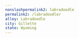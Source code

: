 ```yaml
---
﻿nonslashpermalink2: labradoodle
permalink2: /labradoodle/
alley: Labradoodle
city: Gillette
state: Wyoming
---
```

